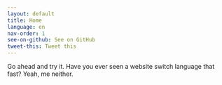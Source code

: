 ```yaml
---
layout: default
title: Home
language: en
nav-order: 1
see-on-github: See on GitHub
tweet-this: Tweet this
---
```


Go ahead and try it. Have you ever seen a website switch language that fast? Yeah, me neither.
